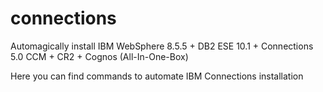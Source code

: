 # connections
Automagically install IBM WebSphere 8.5.5 + DB2 ESE 10.1 + Connections 5.0 CCM + CR2 + Cognos (All-In-One-Box)

Here you can find commands to automate IBM Connections installation
